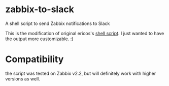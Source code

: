 # zabbix-to-slack
A shell script to send Zabbix notifications to Slack

This is the modification of original ericos's [shell script](https://github.com/ericoc/zabbix-slack-alertscript/raw/master/slack.sh). I just wanted to have the output more customizable. :)

Compatibility
=============

the script was tested on Zabbix v2.2, but will definitely work with higher versions as well.

